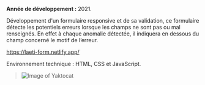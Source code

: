 **Année de développement :** 2021.</br>

Développement d'un formulaire responsive et de sa validation, ce formulaire détecte les potentiels erreurs lorsque les champs ne sont pas ou mal renseignés. En effet à chaque anomalie détectée, il indiquera en dessous du champ concerné le motif de l’erreur.

https://laeti-form.netlify.app/

Environnement technique : HTML, CSS et JavaScript.
 
> ![Image of Yaktocat](https://user-images.githubusercontent.com/77897283/126187463-4af33cb7-403f-4113-abe5-26afa4321058.png)
